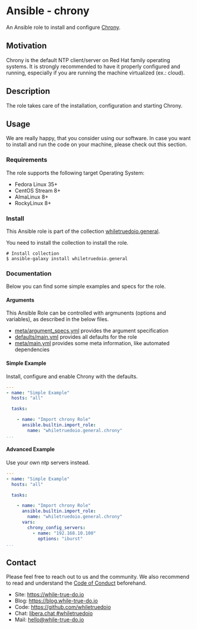 <!--
reference: https://www.makeareadme.com/
reference: https://commonmark.org/
-->

# Ansible - chrony

An Ansible role to install and configure [Chrony](https://chrony.tuxfamily.org/).

## Motivation

Chrony is the default NTP client/server on Red Hat family operating systems. It
is strongly recommended to have it properly configured and running, especially
if you are running the machine virtualized (ex.: cloud).

## Description

The role takes care of the installation, configuration and starting Chrony.

## Usage

We are really happy, that you consider using our software. In case you want to
install and run the code on your machine, please check out this section.

### Requirements

The role supports the following target Operating System:

- Fedora Linux 35+
- CentOS Stream 8+
- AlmaLinux 8+
- RockyLinux 8+

### Install

This Ansible role is part of the collection
[whiletruedoio.general](https://github.com/whiletruedoio/whiletruedoio.general).

You need to install the collection to install the role.

```shell
# Install collection
$ ansible-galaxy install whiletruedoio.general
```

### Documentation

Below you can find some simple examples and specs for the role.

#### Arguments

This Ansible Role can be controlled with argmunents (options and variables), as
described in the below files.

- [meta/argument_specs.yml](meta/argument_specs.yml) provides the argument
  specification
- [defaults/main.yml](defaults/main.yml) provides all defaults for the role
- [meta/main.yml](meta/main.yml) provides some meta information, like automated
  dependencies

#### Simple Example

Install, configure and enable Chrony with the defaults.

```yaml
---
- name: "Simple Example"
  hosts: "all"

  tasks:

    - name: "Import chrony Role"
      ansible.builtin.import_role:
        name: "whiletruedoio.general.chrony"
...
```

#### Advanced Example

Use your own ntp servers instead.

```yaml
---
- name: "Simple Example"
  hosts: "all"

  tasks:

    - name: "Import chrony Role"
      ansible.builtin.import_role:
        name: "whiletruedoio.general.chrony"
      vars:
        chrony_config_servers:
          - name: "192.168.10.100"
            options: "iburst"
...
```

## Contact

Please feel free to reach out to us and the community. We also recommend to read
and understand the
[Code of Conduct](https://github.com/whiletruedoio/.github/blob/main/docs/CODE_OF_CONDUCT.md)
beforehand.

- Site: <https://while-true-do.io>
- Blog: <https://blog.while-true-do.io>
- Code: <https://github.com/whiletruedoio>
- Chat: [libera.chat #whiletruedoio](https://web.libera.chat/gamja/#whiletruedo)
- Mail: [hello@while-true-do.io](mailto:hello@while-true-do.io)
